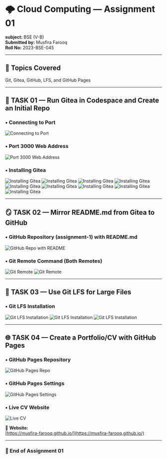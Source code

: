 # 🌩️ Cloud Computing — Assignment 01

**subject:** BSE (V-B)  
**Submitted by:** Musfira Farooq  
**Roll No:** 2023-BSE-045  

---

## 🧠 Topics Covered
Git, Gitea, GitHub, LFS, and GitHub Pages

---

## 🧩 TASK 01 — Run Gitea in Codespace and Create an Initial Repo

### • Connecting to Port
![Connecting to Port](TASK1(1).png)

### • Port 3000 Web Address
![Port 3000 Web Address](TASK1(2).png)

### • Installing Gitea
![Installing Gitea](TASK1(3).png)
![Installing Gitea](TASK1(4).png)
![Installing Gitea](TASK1(5).png)
![Installing Gitea](TASK1(6).png)
![Installing Gitea](TASK1(7).png)
![Installing Gitea](TASK1(8).png)
![Installing Gitea](TASK1(9).png)
![Installing Gitea](TASK1(10).png)
![Installing Gitea](TASK1(11).png)

---

## 🪞 TASK 02 — Mirror README.md from Gitea to GitHub

### • GitHub Repository (assignment-1) with README.md
![GitHub Repo with README](TASK2(1).png)

### • Git Remote Command (Both Remotes)
![Git Remote](TASK2(2).png)
![Git Remote](TASK2(3).png)

---

## 💾 TASK 03 — Use Git LFS for Large Files

### • Git LFS Installation
![Git LFS Installation](TASK3(1).png)
![Git LFS Installation](TASK3(2).png)
![Git LFS Installation](TASK3(3).png)

---

## 🌐 TASK 04 — Create a Portfolio/CV with GitHub Pages

### • GitHub Pages Repository
![GitHub Pages Repo](TASK4(1).png)

### • GitHub Pages Settings
![GitHub Pages Settings](TASK4(2).png)

### • Live CV Website
![Live CV](TASK4(3).png)

🔗 **Website:**  
[https://musfira-farooq.github.io/](https://musfira-farooq.github.io/)

---

### 🏁 End of Assignment 01
